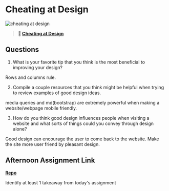 # Cheating at Design

![cheating at design](https://bcw.blob.core.windows.net/public/img/courses/5247609446691139)

> **📖 [Cheating at Design](https://codeworksacademy.com/fs-student-guide/resources/wk1/04-Cheating-at-Design)**

## Questions

1. What is your favorite tip that you think is the most beneficial to improving your design?

Rows and columns rule.

2. Compile a couple resources that you think might be helpful when trying to review examples of good design ideas.

media queries and md(bootstrap) are extremely powerful when making a website/webpage mobile friendly.

3. How do you think good design influences people when visiting a website and what sorts of things could you convey through design alone?

Good design can encourage the user to come back to the website. Make the site more user friend by pleasant design.

## Afternoon Assignment Link

**[Repo](https://github.com/jon-cron/cat-hat)**

Identify at least 1 takeaway from today's assignment
